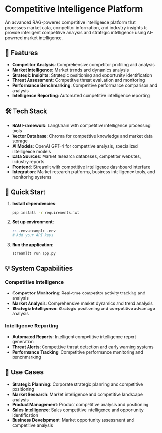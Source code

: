 # Competitive Intelligence Platform

An advanced RAG-powered competitive intelligence platform that processes market data, competitor information, and industry insights to provide intelligent competitive analysis and strategic intelligence using AI-powered market intelligence.

## 🌟 Features

- **Competitor Analysis**: Comprehensive competitor profiling and analysis
- **Market Intelligence**: Market trends and dynamics analysis
- **Strategic Insights**: Strategic positioning and opportunity identification
- **Threat Assessment**: Competitive threat evaluation and monitoring
- **Performance Benchmarking**: Competitive performance comparison and analysis
- **Intelligence Reporting**: Automated competitive intelligence reporting

## 🛠️ Tech Stack

- **RAG Framework**: LangChain with competitive intelligence processing tools
- **Vector Database**: Chroma for competitive knowledge and market data storage
- **AI Models**: OpenAI GPT-4 for competitive analysis, specialized intelligence models
- **Data Sources**: Market research databases, competitor websites, industry reports
- **Frontend**: Streamlit with competitive intelligence dashboard interface
- **Integration**: Market research platforms, business intelligence tools, and monitoring systems

## 🚀 Quick Start

1. **Install dependencies**:
   ```bash
   pip install -r requirements.txt
   ```

2. **Set up environment**:
   ```bash
   cp .env.example .env
   # Add your API keys
   ```

3. **Run the application**:
   ```bash
   streamlit run app.py
   ```

## 💡 System Capabilities

### Competitive Intelligence
- **Competitor Monitoring**: Real-time competitor activity tracking and analysis
- **Market Analysis**: Comprehensive market dynamics and trend analysis
- **Strategic Intelligence**: Strategic positioning and competitive advantage analysis

### Intelligence Reporting
- **Automated Reports**: Intelligent competitive intelligence report generation
- **Threat Alerts**: Competitive threat detection and early warning systems
- **Performance Tracking**: Competitive performance monitoring and benchmarking

## 🎯 Use Cases

- **Strategic Planning**: Corporate strategic planning and competitive positioning
- **Market Research**: Market intelligence and competitive landscape analysis
- **Product Management**: Product competitive analysis and positioning
- **Sales Intelligence**: Sales competitive intelligence and opportunity identification
- **Business Development**: Market opportunity assessment and competitive analysis

